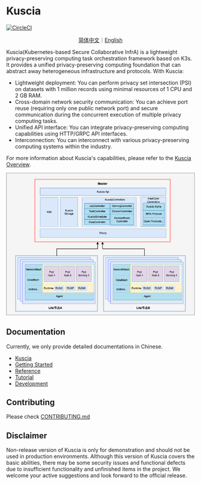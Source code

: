 # Kuscia

[![CircleCI](https://dl.circleci.com/status-badge/img/gh/secretflow/kuscia/tree/main.svg?style=svg)](https://dl.circleci.com/status-badge/redirect/gh/secretflow/kuscia/tree/main)

<p align="center">
<a href="./README.zh-CN.md">简体中文</a>｜<a href="./README.md">English</a>
</p>

Kuscia(Kubernetes-based Secure Collaborative InfrA) is a lightweight privacy-preserving computing task orchestration framework based on K3s.
It provides a unified privacy-preserving computing foundation that can abstract away heterogeneous infrastructure and protocols.
With Kuscia:

- Lightweight deployment: You can perform privacy set intersection (PSI) on datasets with 1 million records using minimal resources of 1 CPU and 2 GB RAM.
- Cross-domain network security communication: You can achieve port reuse (requiring only one public network port) and secure communication during the concurrent execution of multiple privacy computing tasks.
- Unified API interface: You can integrate privacy-preserving computing capabilities using HTTP/GRPC API interfaces.
- Interconnection: You can interconnect with various privacy-preserving computing systems within the industry.

For more information about Kuscia's capabilities, please refer to the [Kuscia Overview](./docs/reference/overview.md).

![Kuscia](./docs/imgs/kuscia_architecture.png)

## Documentation

Currently, we only provide detailed documentations in Chinese.

- [Kuscia](https://www.secretflow.org.cn/docs/kuscia/)
- [Getting Started](https://www.secretflow.org.cn/docs/kuscia/getting_started)
- [Reference](https://www.secretflow.org.cn/docs/kuscia/reference)
- [Tutorial](https://www.secretflow.org.cn/docs/kuscia/tutorial)
- [Development](https://www.secretflow.org.cn/docs/kuscia/development)

## Contributing

Please check [CONTRIBUTING.md](./CONTRIBUTING.md)

## Disclaimer

Non-release version of Kuscia is only for demonstration and should not be used in production environments.
Although this version of Kuscia covers the basic abilities, there may be some security issues and functional defects due to insufficient functionality and unfinished items in the project.
We welcome your active suggestions and look forward to the official release.

